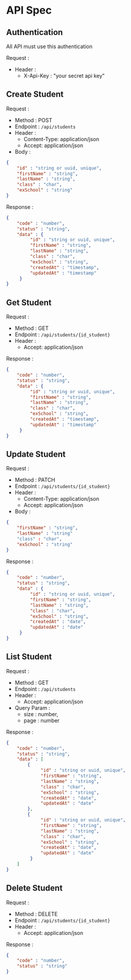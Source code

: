 # API Spec

## Authentication

All API must use this authentication

Request :
- Header :
    - X-Api-Key : "your secret api key"

## Create Student

Request :
- Method : POST
- Endpoint : `/api/students`
- Header :
    - Content-Type: application/json
    - Accept: application/json
- Body :

```json 
{
    "id" : "string or uuid, unique",
    "firstName" : "string",
    "lastName" : "string",
    "class" : "char",
    "exSchool" : "string"
}
```

Response :

```json 
{
    "code" : "number",
    "status" : "string",
    "data" : {
         "id" : "string or uuid, unique",
         "firstName" : "string",
         "lastName" : "string",
         "class" : "char",
         "exSchool" : "string",
         "createdAt" : "timestamp",
         "updatedAt" : "timestamp"
     }
}
```

## Get Student

Request :
- Method : GET
- Endpoint : `/api/students/{id_student}`
- Header :
    - Accept: application/json

Response :

```json 
{
    "code" : "number",
    "status" : "string",
    "data" : {
         "id" : "string or uuid, unique",
         "firstName" : "string",
         "lastName" : "string",
         "class" : "char",
         "exSchool" : "string",
         "createdAt" : "timestamp",
         "updatedAt" : "timestamp"
     }
}
```

## Update Student

Request :
- Method : PATCH
- Endpoint : `/api/students/{id_student}`
- Header :
    - Content-Type: application/json
    - Accept: application/json
- Body :

```json 
{
    "firstName" : "string",
    "lastName" : "string"
    "class" : "char",
    "exSchool" : "string"
}
```

Response :

```json 
{
    "code" : "number",
    "status" : "string",
    "data" : {
         "id" : "string or uuid, unique",
         "firstName" : "string",
         "lastName" : "string",
         "class" : "char",
         "exSchool" : "string",
         "createdAt" : "date",
         "updatedAt" : "date"
     }
}
```

## List Student

Request :
- Method : GET
- Endpoint : `/api/students`
- Header :
    - Accept: application/json
- Query Param :
    - size : number,
    - page : number

Response :

```json 
{
    "code" : "number",
    "status" : "string",
    "data" : [
        {
             "id" : "string or uuid, unique",
             "firstName" : "string",
             "lastName" : "string",
             "class" : "char",
             "exSchool" : "string",
             "createdAt" : "date",
             "updatedAt" : "date"
        },
        {
             "id" : "string or uuid, unique",
             "firstName" : "string",
             "lastName" : "string",
             "class" : "char",
             "exSchool" : "string",
             "createdAt" : "date",
             "updatedAt" : "date"
         }
    ]
}
```

## Delete Student

Request :
- Method : DELETE
- Endpoint : `/api/students/{id_student}`
- Header :
    - Accept: application/json

Response :

```json 
{
    "code" : "number",
    "status" : "string"
}
```
